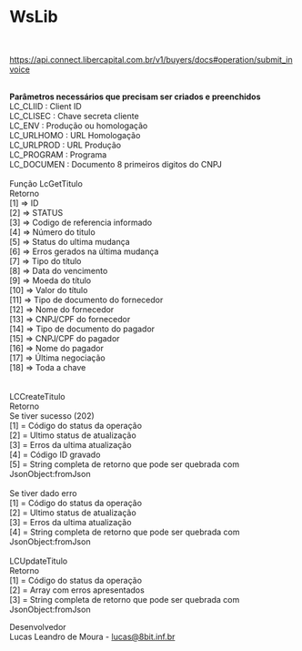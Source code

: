 # WsLib

<br>

https://api.connect.libercapital.com.br/v1/buyers/docs#operation/submit_invoice

<br>
<b>Parâmetros necessários que precisam ser criados e preenchidos</b><br/>
LC_CLIID : Client ID<br />
LC_CLISEC : Chave secreta cliente<br />
LC_ENV : Produção ou homologação<br />
LC_URLHOMO : URL Homologação<br />
LC_URLPROD : URL Produção<br />
LC_PROGRAM : Programa<br />
LC_DOCUMEN : Documento 8 primeiros digitos do CNPJ<br />


<br />
Função LcGetTitulo
<br>
Retorno
<br>
[1] => ID <br>
[2] => STATUS <br>
[3] => Codigo de referencia informado <br>
[4] => Número do titulo <br>
[5] => Status do ultima mudança <br>
[6] => Erros gerados na última mudança <br>
[7] => Tipo do título <br>
[8] => Data do vencimento <br>
[9] => Moeda do título <br>
[10] => Valor do título <br>
[11] => Tipo de documento do fornecedor <br>
[12] => Nome do fornecedor <br>
[13] => CNPJ/CPF do fornecedor <br>
[14] => Tipo de documento do pagador <br>
[15] => CNPJ/CPF do pagador <br>
[16] => Nome do pagador <br>
[17] => Última negociação <br>
[18] => Toda a chave <br>
<br />


<br>
LCCreateTitulo
<br>
Retorno <br>
Se tiver sucesso (202)<br>
[1] = Código do status da operação <br>
[2] = Ultimo status de atualização<br>
[3] = Erros da ultima atualização<br>
[4] = Código ID gravado<br>
[5] = String completa de retorno que pode ser quebrada com JsonObject:fromJson<br>
<br>
Se tiver dado erro<br>
[1] = Código do status da operação <br>
[2] = Ultimo status de atualização<br>
[3] = Erros da ultima atualização<br>
[4] = String completa de retorno que pode ser quebrada com JsonObject:fromJson<br>



<br>
LCUpdateTitulo<br>
Retorno<br>
[1] = Código do status da operação<br>
[2] = Array com erros apresentados<br>
[3] = String completa de retorno que pode ser quebrada com JsonObject:fromJson<br>


Desenvolvedor<br/>
Lucas Leandro de Moura - <a href=mailto:lucas@8bit.inf.br>lucas@8bit.inf.br</a>
